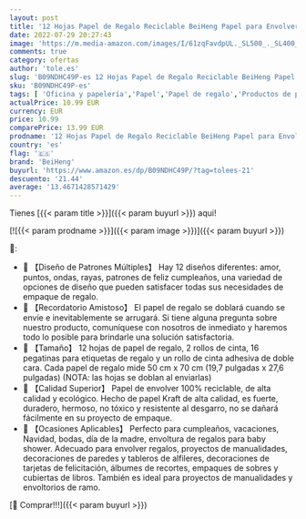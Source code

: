 ```yaml
---
layout: post
title: '12 Hojas Papel de Regalo Reciclable BeiHeng Papel para Envolver Regalos Cumpleaños Papel Regalo Papel Kraft Navidad  San Valentín  Día de Fiesta Papel de Envolver para Ramo con Hilo De Yute  70x50CM'
date: 2022-07-29 20:27:43
image: 'https://m.media-amazon.com/images/I/61zqFavdpUL._SL500_._SL400_.jpg'
comments: true
category: ofertas
author: 'tole.es'
slug: 'B09NDHC49P-es 12 Hojas Papel de Regalo Reciclable BeiHeng Papel para...'
sku: 'B09NDHC49P-es'
tags: [ 'Oficina y papelería','Papel','Papel de regalo','Productos de papel para oficina','beiheng','navidad','🇪🇸', ]
actualPrice: 10.99 EUR
currency: EUR
price: 10.99
comparePrice: 13.99 EUR
prodname: '12 Hojas Papel de Regalo Reciclable BeiHeng Papel para Envolver Regalos Cumpleaños Papel Regalo Papel Kraft Navidad  San Valentín  Día de Fiesta Papel de Envolver para Ramo con Hilo De Yute  70x50CM'
country: 'es'
flag: '🇪🇸'
brand: 'BeiHeng'
buyurl: 'https://www.amazon.es/dp/B09NDHC49P/?tag=tolees-21'
descuento: '21.44'
average: '13.4671428571429'
---
```


Tienes [{{< param title >}}]({{< param buyurl >}}) aqui!

[![{{< param prodname >}}]({{< param image >}})]({{< param buyurl >}})

🔎:

- 🎊 【Diseño de Patrones Múltiples】 Hay 12 diseños diferentes: amor, puntos, ondas, rayas, patrones de feliz cumpleaños, una variedad de opciones de diseño que pueden satisfacer todas sus necesidades de empaque de regalo.
- 💖 【Recordatorio Amistoso】 El papel de regalo se doblará cuando se envíe e inevitablemente se arrugará. Si tiene alguna pregunta sobre nuestro producto, comuníquese con nosotros de inmediato y haremos todo lo posible para brindarle una solución satisfactoria.
- 🎁 【Tamaño】 12 hojas de papel de regalo, 2 rollos de cinta, 16 pegatinas para etiquetas de regalo y un rollo de cinta adhesiva de doble cara. Cada papel de regalo mide 50 cm x 70 cm (19,7 pulgadas x 27,6 pulgadas) (NOTA: las hojas se doblan al enviarlas)
- 🎉 【Calidad Superior】 Papel de envolver 100% reciclable, de alta calidad y ecológico. Hecho de papel Kraft de alta calidad, es fuerte, duradero, hermoso, no tóxico y resistente al desgarro, no se dañará fácilmente en su proyecto de empaque.
- 🌟 【Ocasiones Aplicables】 Perfecto para cumpleaños, vacaciones, Navidad, bodas, día de la madre, envoltura de regalos para baby shower. Adecuado para envolver regalos, proyectos de manualidades, decoraciones de paredes y tableros de alfileres, decoraciones de tarjetas de felicitación, álbumes de recortes, empaques de sobres y cubiertas de libros. También es ideal para proyectos de manualidades y envoltorios de ramo.

[🛒 Comprar!!!]({{< param buyurl >}})

